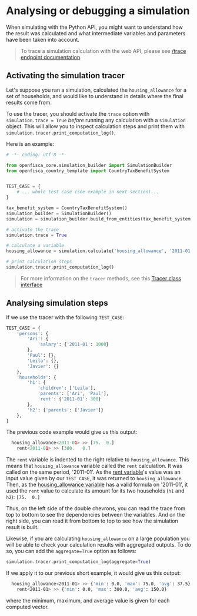 # Analysing or debugging a simulation

When simulating with the Python API, you might want to understand how the result was calculated and what intermediate variables and parameters have been taken into account.

> To trace a simulation calculation with the web API, please see [/trace endpoint documentation](../openfisca-web-api/trace-simulation.md).

## Activating the simulation tracer

Let's suppose you ran a simulation, calculated the `housing_allowance` for a set of households, and would like to understand in details where the final results come from.

To use the tracer, you should activate the `trace` option with `simulation.trace = True` _before_ running any calculation with a `simulation` object. This will allow you to inspect calculation steps and print them with `simulation.tracer.print_computation_log()`.

Here is an example:

```py
# -*- coding: utf-8 -*-

from openfisca_core.simulation_builder import SimulationBuilder
from openfisca_country_template import CountryTaxBenefitSystem


TEST_CASE = {
    # ... whole test case (see example in next section)...
}

tax_benefit_system = CountryTaxBenefitSystem()
simulation_builder = SimulationBuilder()
simulation = simulation_builder.build_from_entities(tax_benefit_system, TEST_CASE)

# activate the trace
simulation.trace = True

# calculate a variable
housing_allowance = simulation.calculate('housing_allowance', '2011-01')

# print calculation steps
simulation.tracer.print_computation_log()
```

> For more information on the `tracer` methods, see this [Tracer class interface](../../openfisca-python-api/tracer)

## Analysing simulation steps

If we use the tracer with the following `TEST_CASE`:

```py
TEST_CASE = {
    'persons': {
        'Ari': {
            'salary': {'2011-01': 1000}
        }, 
        'Paul': {}, 
        'Leila': {}, 
        'Javier': {}
    },
    'households': {
        'h1': {
            'children': ['Leila'], 
            'parents': ['Ari', 'Paul'],
            'rent': {'2011-01': 300}
        },
        'h2': {'parents': ['Javier']}
    },
}
```

The previous code example would give us this output:

```py
  housing_allowance<2011-01> >> [75.  0.]
    rent<2011-01> >> [300.   0.]
```

The `rent` variable is indented to the right relative to `housing_allowance`. This means that `housing_allowance` variable called the `rent` calculation. It was called on the same period, '2011-01'. As the [rent variable](https://legislation.demo.openfisca.org/rent)'s value was an input value given by our `TEST_CASE`, it was returned to `housing_allowance`. Then, as the [housing_allowance variable](https://legislation.demo.openfisca.org/housing_allowance) has a valid formula on '2011-01', it used the `rent` value to calculate its amount for its two households (`h1` and `h2`): `[75.  0.]`

Thus, on the left side of the double chevrons, you can read the trace from top to bottom to see the dependencies between the variables. And on the right side, you can read it from bottom to top to see how the simulation result is built.

Likewise, if you are calculating `housing_allowance` on a large population you will be able to check your calculation results with aggregated outputs. To do so, you can add the `aggregate=True` option as follows:

```py
simulation.tracer.print_computation_log(aggregate=True)
```

If we apply it to our previous short example, it would give us this output:

```sh
  housing_allowance<2011-01> >> {'min': 0.0, 'max': 75.0, 'avg': 37.5}
    rent<2011-01> >> {'min': 0.0, 'max': 300.0, 'avg': 150.0}
```

where the minimum, maximum, and average value is given for each computed vector.
